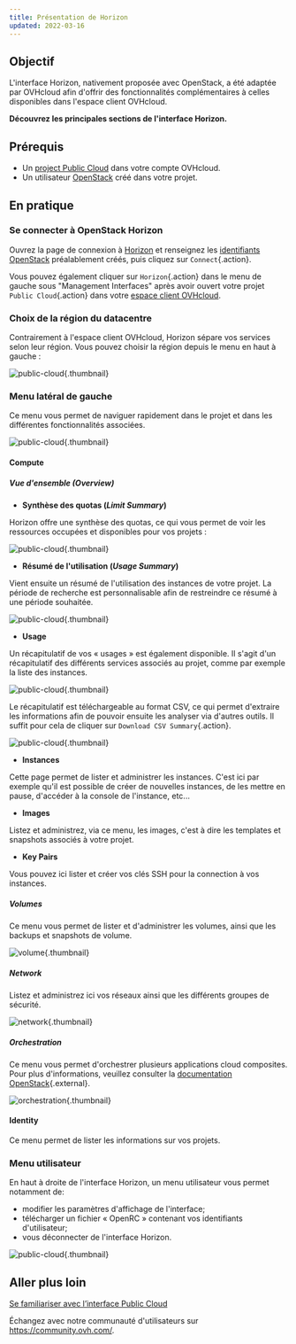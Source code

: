 ```yaml
---
title: Présentation de Horizon
updated: 2022-03-16
---
```


## Objectif

L'interface Horizon, nativement proposée avec OpenStack, a été adaptée par OVHcloud afin d'offrir des fonctionnalités complémentaires à celles disponibles dans l'espace client OVHcloud.

**Découvrez les principales sections de l'interface Horizon.**

## Prérequis

- Un [project Public Cloud](/pages/public_cloud/compute/create_a_public_cloud_project) dans votre compte OVHcloud.
- Un utilisateur [OpenStack](/pages/public_cloud/compute/create_and_delete_a_user) créé dans votre projet.

## En pratique

### Se connecter à OpenStack Horizon

Ouvrez la page de connexion à [Horizon](https://horizon.cloud.ovh.net/auth/login/) et renseignez les [identifiants OpenStack](/pages/public_cloud/compute/create_and_delete_a_user) préalablement créés, puis cliquez sur `Connect`{.action}.

Vous pouvez également cliquer sur `Horizon`{.action} dans le menu de gauche sous "Management Interfaces" après avoir ouvert votre projet `Public Cloud`{.action} dans votre [espace client OVHcloud](https://ca.ovh.com/auth/?action=gotomanager&from=https://www.ovh.com/ca/fr/&ovhSubsidiary=qc).

### Choix de la région du datacentre

Contrairement à l'espace client OVHcloud, Horizon sépare vos services selon leur région. Vous pouvez choisir la région depuis le menu en haut à gauche :

![public-cloud](images/region2021.png){.thumbnail}

### Menu latéral de gauche

Ce menu vous permet de naviguer rapidement dans le projet et dans les différentes fonctionnalités associées.

![public-cloud](images/leftmenu2021.png){.thumbnail}

#### Compute

##### **Vue d'ensemble (*Overview*)**

- **Synthèse des quotas (*Limit Summary*)**

Horizon offre une synthèse des quotas, ce qui vous permet de voir les ressources occupées et disponibles pour vos projets :

![public-cloud](images/quotas2021.png){.thumbnail}

- **Résumé de l'utilisation (*Usage Summary*)**

Vient ensuite un résumé de l'utilisation des instances de votre projet. La période de recherche est personnalisable afin de restreindre ce résumé à une période souhaitée.

![public-cloud](images/usagesummary2021.png){.thumbnail}

- **Usage**

Un récapitulatif de vos « usages » est également disponible. Il s'agit d'un récapitulatif des différents services associés au projet, comme par exemple la liste des instances.

![public-cloud](images/usage2021.png){.thumbnail}

Le récapitulatif est téléchargeable au format CSV, ce qui permet d'extraire les informations afin de pouvoir ensuite les analyser via d'autres outils. Il suffit pour cela de cliquer sur `Download CSV Summary`{.action}.

![public-cloud](images/csv2021.png){.thumbnail}

- **Instances**

Cette page permet de lister et administrer les instances. C'est ici par exemple qu'il est possible de créer de nouvelles instances, de les mettre en pause, d'accéder à la console de l'instance, etc...

- **Images**

Listez et administrez, via ce menu, les images, c'est à dire les templates et snapshots associés à votre projet.

- **Key Pairs**

Vous pouvez ici lister et créer vos clés SSH pour la connection à vos instances.

##### **Volumes**

Ce menu vous permet de lister et d'administrer les volumes, ainsi que les backups et snapshots de volume.

![volume](images/volumes2021.png){.thumbnail}

##### **Network**

Listez et administrez ici vos réseaux ainsi que les différents groupes de sécurité. 

![network](images/network2021.png){.thumbnail}

##### **Orchestration**

Ce menu vous permet d'orchestrer plusieurs applications cloud composites.<br>
Pour plus d'informations, veuillez consulter la [documentation OpenStack](https://docs.openstack.org/horizon/pike/user/stacks.html){.external}.

![orchestration](images/orchestration2021.png){.thumbnail}

#### Identity

Ce menu permet de lister les informations sur vos projets.

### Menu utilisateur

En haut à droite de l'interface Horizon, un menu utilisateur vous permet notamment de: 

- modifier les paramètres d'affichage de l'interface;
- télécharger un fichier « OpenRC » contenant vos identifiants d'utilisateur;
- vous déconnecter de l'interface Horizon.

![public-cloud](images/username2021.png){.thumbnail}

## Aller plus loin

[Se familiariser avec l’interface Public Cloud](/pages/public_cloud/compute/03-public-cloud-interface-walk-me)
 
Échangez avec notre communauté d'utilisateurs sur <https://community.ovh.com/>.

